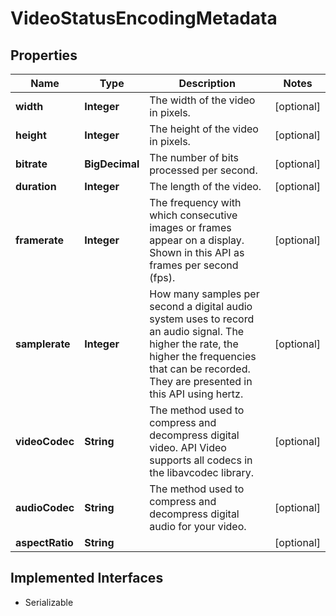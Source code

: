 

# VideoStatusEncodingMetadata

## Properties

Name | Type | Description | Notes
------------ | ------------- | ------------- | -------------
**width** | **Integer** | The width of the video in pixels. |  [optional]
**height** | **Integer** | The height of the video in pixels. |  [optional]
**bitrate** | **BigDecimal** | The number of bits processed per second. |  [optional]
**duration** | **Integer** | The length of the video. |  [optional]
**framerate** | **Integer** | The frequency with which consecutive images or frames appear on a display. Shown in this API as frames per second (fps). |  [optional]
**samplerate** | **Integer** | How many samples per second a digital audio system uses to record an audio signal. The higher the rate, the higher the frequencies that can be recorded. They are presented in this API using hertz. |  [optional]
**videoCodec** | **String** | The method used to compress and decompress digital video. API Video supports all codecs in the libavcodec library.  |  [optional]
**audioCodec** | **String** | The method used to compress and decompress digital audio for your video. |  [optional]
**aspectRatio** | **String** |  |  [optional]


## Implemented Interfaces

* Serializable


